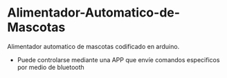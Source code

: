 # Alimentador-Automatico-de-Mascotas
Alimentador automatico de mascotas codificado en arduino.
- Puede controlarse mediante una APP que envíe comandos especificos por medio de bluetooth
